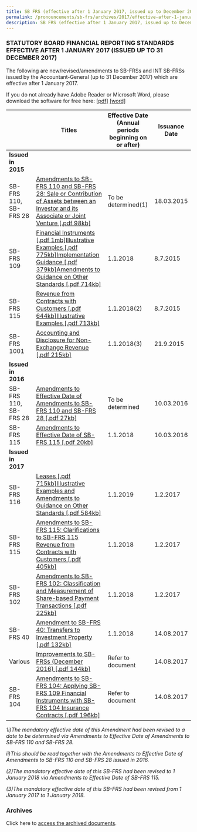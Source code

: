 ```yaml
---
title: SB FRS (effective after 1 January 2017, issued up to December 2017)
permalink: /pronouncements/sb-frs/archives/2017/effective-after-1-january-2017-issued-up-to-december-2017/
description: SB FRS (effective after 1 January 2017, issued up to December 2017)
---
```

### STATUTORY BOARD FINANCIAL REPORTING STANDARDS EFFECTIVE AFTER 1 JANUARY 2017 (ISSUED UP TO 31 DECEMBER 2017)

The following are new/revised/amendments to SB-FRSs and INT SB-FRSs issued by the Accountant-General (up to 31 December 2017) which are effective after 1 January 2017.

If you do not already have Adobe Reader or Microsoft Word, please download the software for free here: [\[pdf\]](http://www.adobe.com/products/acrobat/readstep2.html) [\[word\]](http://www.microsoft.com/downloads/details.aspx?FamilyID=95e24c87-8732-48d5-8689-ab826e7b8fdf&DisplayLang=en)

|  | Titles | Effective Date (Annual periods beginning on or after) | Issuance Date |
| -------- | -------- | -------- | -------- |
| **Issued in 2015** |  |  |  |
| SB-FRS 110, SB-FRS 28 | [Amendments to SB-FRS 110 and SB-FRS 28: Sale or Contribution of Assets between an Investor and its Associate or Joint Venture [.pdf 98kb]](/files/Docs/Default%20Source/Sb%20Frs/Aft%201%20Jan%202017%20to%20Dec%202017/amendments_to_sb-frs_110_and_sb-frs_28.pdf) | To be determined(1) | 18.03.2015 |
| SB-FRS 109 | [Financial Instruments [.pdf 1mb]](/files/Docs/Default%20Source/Sb%20Frs/Aft%201%20Jan%202017%20to%20Dec%202017/sb-frs_109_(december_2014).pdf)[Illustrative Examples [.pdf 775kb]](/files/Docs/Default%20Source/Sb%20Frs/Aft%201%20Jan%202017%20to%20Dec%202017/sb-frs_109_ie_(december_2014).pdf)[Implementation Guidance [.pdf 379kb]](/files/Docs/Default%20Source/Sb%20Frs/Aft%201%20Jan%202017%20to%20Dec%202017/sb-frs_109_ig_(december_2014).pdf)[Amendments to Guidance on Other Standards [.pdf 714kb]](/files/Docs/Default%20Source/Sb%20Frs/Aft%201%20Jan%202017%20to%20Dec%202017/sb-frs_109_amendments_to_guidance_on_other_standards_(december_2014).pdf) | 1.1.2018 | 8.7.2015 |
| SB-FRS 115 | [Revenue from Contracts with Customers [.pdf 644kb]](/files/Docs/Default%20Source/Sb%20Frs/Aft%201%20Jan%202017%20to%20Dec%202017/sb-frs_115_(november_2014).pdf)[Illustrative Examples [.pdf 713kb]](/files/Docs/Default%20Source/Sb%20Frs/Aft%201%20Jan%202017%20to%20Dec%202017/sb-frs_115_ie_(november_2014).pdf) | 1.1.2018(2) | 8.7.2015 |
| SB-FRS 1001 | [Accounting and Disclosure for Non-Exchange Revenue [.pdf 215kb]](/files/Docs/Default%20Source/Sb%20Frs/Aft%201%20Jan%202017%20to%20Dec%202017/sb-frs1001_non-exchange_revenue_(2018).pdf) | 1.1.2018(3) | 21.9.2015 |
| **Issued in 2016** |  |  |  |
| SB-FRS 110, SB-FRS 28 | [Amendments to Effective Date of Amendments to SB-FRS 110 and SB-FRS 28 [.pdf 27kb]](/files/Docs/Default%20Source/Sb%20Frs/Aft%201%20Jan%202017%20to%20Dec%202017/amendments_to_effective_date_of_amendments_to_sb-frs_110_and_sb-frs_28.pdf) | To be determined | 10.03.2016 |
| SB-FRS 115 | [Amendments to Effective Date of SB-FRS 115 [.pdf 20kb]](/files/Docs/Default%20Source/Sb%20Frs/Aft%201%20Jan%202017%20to%20Dec%202017/amendments_to_effective_date_of_sb-frs_115.pdf) | 1.1.2018 | 10.03.2016 |
| **Issued in 2017** |  |  |  |
| SB-FRS 116 | [Leases [.pdf 715kb]](/files/Docs/Default%20Source/Sb%20Frs/Aft%201%20Jan%202017%20to%20Dec%202017/sb-frs_116_(2019).pdf)[Illustrative Examples and Amendments to Guidance on Other Standards [.pdf 584kb]](/files/Docs/Default%20Source/Sb%20Frs/Aft%201%20Jan%202017%20to%20Dec%202017/sb-frs_116_ie_(2019).pdf) | 1.1.2019 | 1.2.2017 |
| SB-FRS 115 | [Amendments to SB-FRS 115: Clarifications to SB-FRS 115 Revenue from Contracts with Customers [.pdf 405kb]](/files/Docs/Default%20Source/Sb%20Frs/Aft%201%20Jan%202017%20to%20Dec%202017/amendments_to_sb-frs_115_clarifications_to_sb-frs_115.pdf) | 1.1.2018 | 1.2.2017 |
| SB-FRS 102 | [Amendments to SB-FRS 102: Classification and Measurement of Share-based Payment Transactions [.pdf 225kb]](/files/Docs/Default%20Source/Sb%20Frs/Aft%201%20Jan%202017%20to%20Dec%202017/amendments_to_sb-frs_102.pdf) | 1.1.2018 | 1.2.2017 |
| SB-FRS 40 | [Amendment to SB-FRS 40: Transfers to Investment Property [.pdf 132kb]](/files/Docs/Default%20Source/Sb%20Frs/Aft%201%20Jan%202017%20to%20Dec%202017/amendments_to_sb-frs_40.pdf) | 1.1.2018 | 14.08.2017 |
| Various | [Improvements to SB-FRSs (December 2016) [.pdf 144kb]](/files/Docs/Default%20Source/Sb%20Frs/Aft%201%20Jan%202017%20to%20Dec%202017/improvements_to_sb-frss(dec_2016).pdf) | Refer to document | 14.08.2017 |
| SB-FRS 104 | [Amendments to SB-FRS 104: Applying SB-FRS 109 Financial Instruments with SB-FRS 104 Insurance Contracts [.pdf 196kb]](/files/Docs/Default%20Source/Sb%20Frs/Aft%201%20Jan%202017%20to%20Dec%202017/amendments_to_sb-frs_104.pdf) | Refer to document | 14.08.2017 |

*1i)The mandatory effective date of this Amendment had been revised to a date to be determined via Amendments to Effective Date of Amendments to SB-FRS 110 and SB-FRS 28.*

*ii)This should be read together with the Amendments to Effective Date of Amendments to SB-FRS 110 and SB-FRS 28 issued in 2016.*

*(2)The mandatory effective date of this SB-FRS had been revised to 1 January 2018 via Amendments to Effective Date of SB-FRS 115.*

*(3)The mandatory effective date of this SB-FRS had been revised from 1 January 2017 to 1 January 2018.*

### Archives 

Click here to [access the archived documents](/pronouncements/sb-frs/archives/).